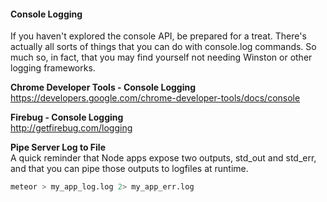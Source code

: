  

#### Console Logging  
If you haven't explored the console API, be prepared for a treat.  There's actually all sorts of things that you can do with console.log commands.  So much so, in fact, that you may find yourself not needing Winston or other logging frameworks.  

**Chrome Developer Tools - Console Logging**    
https://developers.google.com/chrome-developer-tools/docs/console  

**Firebug - Console Logging**    
http://getfirebug.com/logging  


**Pipe Server Log to File**    
A quick reminder that Node apps expose two outputs, std_out and std_err, and that you can pipe those outputs to logfiles at runtime.  
````sh
meteor > my_app_log.log 2> my_app_err.log
````

